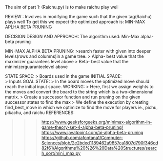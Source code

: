 The aim of part 1: (Raichu.py) is to make raichu play well

REVIEW :
Involves in modifying the game such that the given tag(Raichu) plays well To get this we expect the optimized approach is: MIN-MAX APLHA BETA PRUNING

DECISION DESIGN AND APPROACH:
The algorithm used: Min-Max alpha-beta pruning

MIN-MAX ALPHA BETA PRUNING:
				>search faster with given into deeper levels(rows and columns)in a game tree.
				> Alpha- best value that the maximizer guarantees level above
				> Beta- best value that the minimizerguaranteelevel above

STATE SPACE:
		> Boards used in the game
INITIAL SPACE: 	
		> Inputs 
GOAL STATE:
		> In the board moves the optimized move should reach the initial input space.
WORKING:
	> Here, first we assign weights to the moves and convert the board to the string which is a two-dimensional matrix.
	> Create a successor function and run pruning on the given successor states to find the max
	> We define the execution by creating find_best_move in which we optimize to find the move for players  ie., pichu, pikachu, and raichu
REFERENCES:
>>> https://www.geeksforgeeks.org/minimax-algorithm-in-game-theory-set-4-alpha-beta-pruning/
>>> https://www.javatpoint.com/ai-alpha-beta-pruning
>>> https://github.com/afontana1/Computer-Sciences/blob/2e2bded1189462a9857ca1807d790f346cd82f61/Algorithms%20%26%20Data%20Structures/search_sort/mini_max.py
